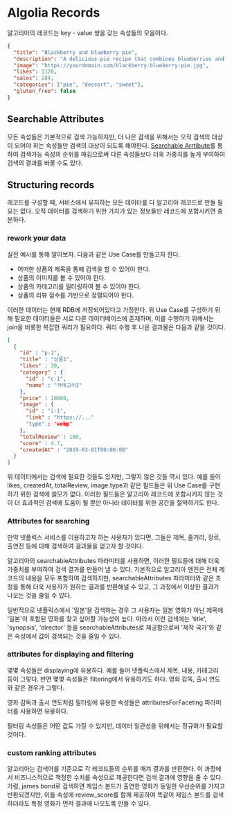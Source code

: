 # Algolia Records
알고리아의 레코드는 key - value 쌍을 갖는 속성들의 모음이다.

```json
{
  "title": "Blackberry and blueberry pie",
  "description": "A delicious pie recipe that combines blueberries and blackberries.",
  "image": "https://yourdomain.com/blackberry-blueberry-pie.jpg",
  "likes": 1128,
  "sales": 284,
  "categories": ["pie", "dessert", "sweet"],
  "gluten_free": false
}
```

## Searchable Attributes
모든 속성들은 기본적으로 검색 가능하지만, 더 나은 검색을 위해서는 오직 검색의 대상이 되어야 하는 속성들만 검색의 대상이 되도록 해야한다. [Searchable Arrtibute](RESOURCES/Algolia/sending-and-managing-data/Algolia%20Searchable%20attributes.md)를 통하여 검색가능 속성의 순위를 매김으로써 다른 속성들보다 더욱 가중치를 높게 부여하여 검색의 결과를 바꿀 수도 있다.

## Structuring records
레코드를 구성할 때, 서비스에서 유지하는 모든 데이터를 다 알고리아 레코드로 만들 필요는 없다. 오직 데이터를 검색하기 위한 가치가 있는 정보들만 레코드에 포함시키면 충분하다. 

### rework your data
실전 예시를 통해 알아보자. 다음과 같은 Use Case를 만들고자 한다.
* 어떠한 상품의 제목을 통해 검색을 할 수 있어야 한다.
* 상품의 이미지를 볼 수 있어야 한다.
* 상품의 카테고리를 필터링하여 볼 수 있어야 한다.
* 상품의 리뷰 점수를 기반으로 정렬되어야 한다.

이러한 데이터는 현재 RDB에 저장되어있다고 가정한다. 위 Use Case를 구성하기 위해 필요한 데이터들은 서로 다른 데이터베이스에 존재하며, 이를 수행하기 위해서는 join을 비롯한 복잡한 쿼리가 필요하다. 쿼리 수행 후 나온 결과물은 다음과 같을 것이다.

```json
[
  {
	"id" : "p-1",
	"title" : "상품1",
	"likes" : 30,
	"category" : {
	  "id" : "c-1",
	  "name" : "카테고리1"
    },
    "price" : 10000,
    "image" : {
      "id" : "i-1",
      "link" : "https://..."
      "type" : 'webp'
    },
    "totalReview" : 100,
    "score" : 4.7,
    "createdAt" : "2019-03-01T00:00:00"
  }
]
```

위 데이터에서는 검색에 필요한 것들도 있지만, 그렇지 않은 것들 역시 있다. 예를 들어 likes, createdAt, totalReview, image.type과 같은 필드들은 위 Use Case를 구현하기 위한 검색에 쓸모가 없다. 이러한 필드들은 알고리아 레코드에 포함시키지 않는 것이 더 효과적인 검색에 도움이 될 뿐만 아니라 데이터를 위한 공간을 절약하기도 한다.

### Attributes for searching
만약 넷플릭스 서비스를 이용하고자 하는 사용자가 있다면, 그들은 제목, 줄거리, 장르, 출연진 등에 대해 검색하여 결과물을 얻고자 할 것이다.

알고리아의 searchableAttributes 파라미터를 사용하면, 이러한 필드들에 대해 더욱 가중치를 부여하여 검색 결과를 만들어 낼 수 있다. 기본적으로 알고리아 엔진은 전체 레코드의 내용을 모두 포함하여 검색하지만, searchableAttributes 파라미터와 같은 조정을 통해 더욱 사용자가 원하는 결과를 반환해낼 수 있고, 그 과정에서 이상한 결과가 나오는 것을 줄일 수 있다.

일반적으로 넷플릭스에서 '일본'을 검색하는 경우 그 사용자는 일본 영화가 아닌 제목에 '일본'이 포함된 영화를 찾고 싶어할 가능성이 높다. 따라서 이런 검색에는 'title', 'synopsis', 'director' 등을 searchableAttributes로 제공함으로써 '제작 국가'와 같은 속성에서 값이 검색되는 것을 줄일 수 있다.

### attributes for displaying and filtering
몇몇 속성들은 displaying에 유용하다. 예를 들어 넷플릭스에서 제목, 내용, 카테고리 등이 그렇다. 반면 몇몇 속성들은 filtering에서 유용하기도 하다. 영화 감독, 출시 연도와 같은 경우가 그렇다.

영화 감독과 출시 연도처럼 필터링에 유용한 속성들은 attributesForFaceting 파라미터를 사용하면 유용하다.

필터링 속성들은 어떤 값도 가질 수 있지만, 데이터 일관성을 위해서는 정규화가 필요할 것이다.

### custom ranking attributes
알고리아는 검색어를 기준으로 각 레코드들의 순위를 매겨 결과를 반환한다. 이 과정에서 비즈니스적으로 책정한 수치를 속성으로 제공한다면 검색 결과에 영향을 줄 수 있다.
가령, james bond로 검색하면 제임스 본드가 출연한 영화가 동일한 우선순위를 가지고 반환되겠지만, 이들 속성에 review_score를 함께 제공하여 똑같이 제임스 본드를 검색하더라도 특정 영화가 먼저 결과에 나오도록 만들 수 있다.


 

